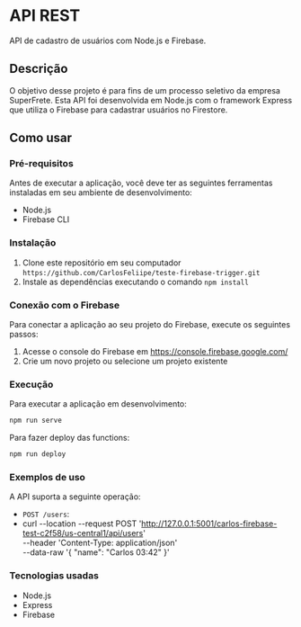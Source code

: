 # API REST

API de cadastro de usuários com Node.js e Firebase.

## Descrição

O objetivo desse projeto é para fins de um processo seletivo da empresa SuperFrete.
Esta API foi desenvolvida em Node.js com o framework Express que utiliza o Firebase para cadastrar usuários no Firestore.

## Como usar

### Pré-requisitos

Antes de executar a aplicação, você deve ter as seguintes ferramentas instaladas em seu ambiente de desenvolvimento:

- Node.js
- Firebase CLI

### Instalação

1. Clone este repositório em seu computador `https://github.com/CarlosFeliipe/teste-firebase-trigger.git`
2. Instale as dependências executando o comando `npm install`

### Conexão com o Firebase

Para conectar a aplicação ao seu projeto do Firebase, execute os seguintes passos:

1. Acesse o console do Firebase em https://console.firebase.google.com/
2. Crie um novo projeto ou selecione um projeto existente

### Execução

Para executar a aplicação em desenvolvimento:

```bash
npm run serve
```

Para fazer deploy das functions:

```bash
npm run deploy
```

### Exemplos de uso
A API suporta a seguinte operação:

- `POST /users`:
- curl --location --request POST 
  'http://127.0.0.1:5001/carlos-firebase-test-c2f58/us-central1/api/users' \
    --header 'Content-Type: application/json' \
    --data-raw '{
        "name": "Carlos 03:42"
    }'

### Tecnologias usadas
- Node.js
- Express
- Firebase